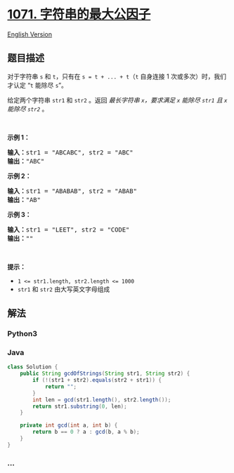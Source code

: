 # [1071. 字符串的最大公因子](https://leetcode.cn/problems/greatest-common-divisor-of-strings)

[English Version](/solution/1000-1099/1071.Greatest%20Common%20Divisor%20of%20Strings/README_EN.md)

## 题目描述

<!-- 这里写题目描述 -->

<p>对于字符串&nbsp;<code>s</code> 和&nbsp;<code>t</code>，只有在&nbsp;<code>s = t + ... + t</code>（<code>t</code> 自身连接 1 次或多次）时，我们才认定&nbsp;“<code>t</code> 能除尽 <code>s</code>”。</p>

<p>给定两个字符串&nbsp;<code>str1</code>&nbsp;和&nbsp;<code>str2</code>&nbsp;。返回 <em>最长字符串&nbsp;<code>x</code>，要求满足&nbsp;<code>x</code> 能除尽 <code>str1</code> 且 <code>x</code> 能除尽 <code>str2</code></em> 。</p>

<p>&nbsp;</p>

<p><strong>示例 1：</strong></p>

<pre>
<strong>输入：</strong>str1 = "ABCABC", str2 = "ABC"
<strong>输出：</strong>"ABC"
</pre>

<p><strong>示例 2：</strong></p>

<pre>
<strong>输入：</strong>str1 = "ABABAB", str2 = "ABAB"
<strong>输出：</strong>"AB"
</pre>

<p><strong>示例 3：</strong></p>

<pre>
<strong>输入：</strong>str1 = "LEET", str2 = "CODE"
<strong>输出：</strong>""
</pre>

<p>&nbsp;</p>

<p><strong>提示：</strong></p>

<ul>
	<li><code>1 &lt;= str1.length, str2.length &lt;= 1000</code></li>
	<li><code>str1</code>&nbsp;和&nbsp;<code>str2</code>&nbsp;由大写英文字母组成</li>
</ul>

## 解法

<!-- 这里可写通用的实现逻辑 -->

<!-- tabs:start -->

### **Python3**

<!-- 这里可写当前语言的特殊实现逻辑 -->





### **Java**

<!-- 这里可写当前语言的特殊实现逻辑 -->

```java
class Solution {
    public String gcdOfStrings(String str1, String str2) {
        if (!(str1 + str2).equals(str2 + str1)) {
            return "";
        }
        int len = gcd(str1.length(), str2.length());
        return str1.substring(0, len);
    }

    private int gcd(int a, int b) {
        return b == 0 ? a : gcd(b, a % b);
    }
}
```









### **...**

```

```


